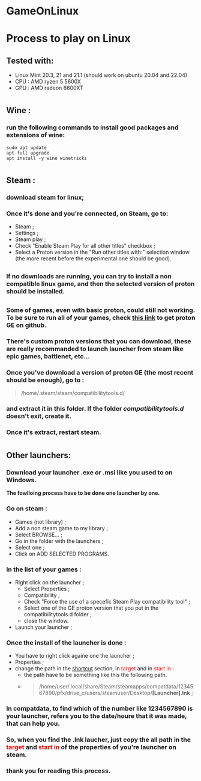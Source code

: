 # GameOnLinux

# Process to play on Linux
## Tested with:
* Linux Mint 20.3, 21 and 21.1 (should work on ubuntu 20.04 and 22.04)
* CPU : AMD ryzen 5 5600X
* GPU : AMD radeon 6600XT
#
## Wine :
### run the following commands to install good packages and extensions of wine: 
```
sudo apt update 
apt full upgrade
apt install -y wine winetricks
```
#
## Steam :
### download steam for linux;
### Once it's done and you're connected, on Steam, go to:
* Steam ;
* Settings ;
* Steam play ;
* Check "Enable Steam Play for all other titles" checkbox ;
* Select a Proton version in the "Run other titles with:" selection window (the more recent before the experimental one should be good).
##
### If no downloads are running, you can try to install a non compatible linux game, and then the selected version of proton should be installed.
##
### Some of games, even with basic proton, could still not working. To be sure to run all of your games, check [this link](https://github.com/GloriousEggroll/proton-ge-custom/releases) to get proton GE on github.
### There's custom proton versions that you can download, these are really recommanded to launch launcher from steam like epic games, battlenet, etc...
### Once you've download a version of proton GE (the most recent should be enough), go to :
>/home/.steam/steam/compatibilitytools.d/
### and extract it in this folder. If the folder *compatibilitytools.d* doesn't exit, create it.
### Once it's extract, restart steam.
#
## Other launchers:
### Download your launcher .exe or .msi like you used to on Windows.
**The fowlloing process have to be done one launcher by one.**
### Go on steam :
* Games (not library) ;
* Add a non steam game to my library ;
* Select BROWSE... ;
* Go in the folder with the launchers ;
* Select one ;
* Click on ADD SELECTED PROGRAMS.
### In the list of your games :
* Right click on the launcher ;
  * Select Properties ;
  * Compatibility ;
  * Check "Force the use of a specefic Steam Play compatibility tool" ;
  * Select one of the GE proton version that you put in the compatibilitytools.d folder ;
  * close the window.
* Launch your launcher ;
### Once the install of the launcher is done :
* You have to right click againe one the launcher ;
* Properties ;
* change the path in the <u>shortcut</u> section, in <span style="color:red">target</span> and in <span style="color:red">start in</span> :
  * the path have to be something like this the following path.
  * >/home/user/.local/share/Steam/steamapps/compatdata/1234567890/pfx/drive_c/users/steamuser/Desktop/**[Launcher].lnk** ;
### In compatdata, to find which of the number like 1234567890 is your launcher, refers you to the date/houre that it was made, that can help you.
### So, when you find the .lnk laucher, just copy the all path in the <span style="color:red">target</span> and <span style="color:red">start in</span> of the properties of you're launcher on steam.

### thank you for reading this process.
